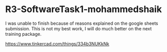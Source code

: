 # R3-SoftwareTask1-mohammedshaik

I was unable to finish because of reasons explained on the google sheets submission. This is not my best work, I will do much better on the next training package.

https://www.tinkercad.com/things/334b3NUKkNk
